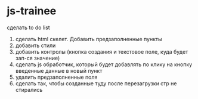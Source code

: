# js-trainee

сделать to do list

1. сделать html скелет. Добавить предзаполненные пункты
2. добавить стили
3. добавить контролы (кнопка создания и текстовое поле, куда будет зап-ся значение)
4. сделать js обработчик, который будет добавлять по клику на кнопку введенные данные в новый пункт
5. удалить предзаполненные поля
6. сделать так, чтобы созданные туду после перезагрузки стр не стирались
